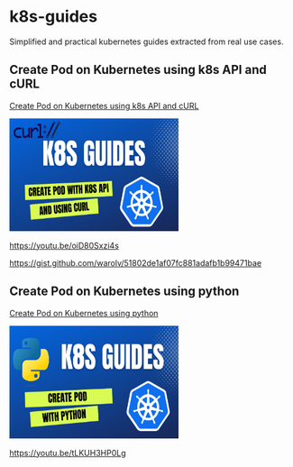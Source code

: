 # k8s-guides

Simplified and practical kubernetes guides extracted from real use cases.

## Create Pod on Kubernetes using k8s API and cURL

[Create Pod on Kubernetes using k8s API and cURL](k8s-api-curl.md)

<img src="images/k8s-api-curl-tb.png" width="300" height="200">

https://youtu.be/oiD80Sxzi4s

https://gist.github.com/warolv/51802de1af07fc881adafb1b99471bae

## Create Pod on Kubernetes using python

[Create Pod on Kubernetes using python](k8s-create-pod-python.md)

<img src="images/k8s-create-pod-python-tb.png" width="300" height="200">

https://youtu.be/tLKUH3HP0Lg
